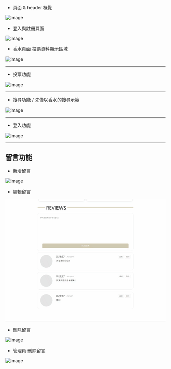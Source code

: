 - 頁面 & header 概覽

![image](https://github.com/cokecodev/test2/blob/main/Gif%20-%20Header.gif)

- 登入與註冊頁面

![image](https://github.com/cokecodev/test2/blob/main/Gif%20Login%20Register.gif)


- 香水頁面 投票資料顯示區域

![image](https://github.com/cokecodev/test2/blob/main/Gif%20showVoteArea.gif)

---
- 投票功能

![image](https://github.com/cokecodev/test2/blob/main/Gif%20Vote.gif)

---
- 搜尋功能 / 先僅以香水的搜尋示範

![image](https://github.com/cokecodev/test2/blob/main/Gif%20-%20search%20-%20%20home%20page.gif)

---

- 登入功能

![image](https://github.com/cokecodev/test2/blob/main/Git%20Login.gif)

---
## 留言功能

- 新增留言

![image](https://github.com/cokecodev/test2/blob/main/Gif%20comment.gif)

- 編輯留言

![image](https://github.com/cokecodev/test2/blob/main/Gif%20comment%20edit.gif)

- 刪除留言

![image](https://github.com/cokecodev/test2/blob/main/Gif%20comment%20delete.gif)

- 管理員 刪除留言

![image](https://github.com/cokecodev/test2/blob/main/GIF%20Admin%20Comment.gif)
